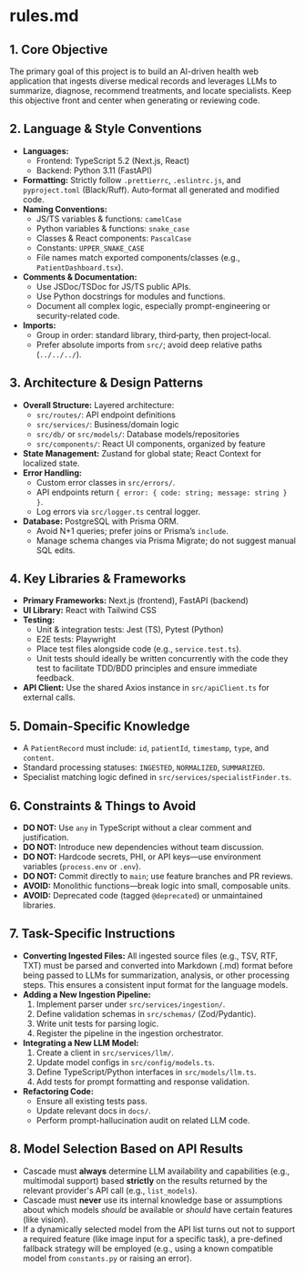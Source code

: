 # rules.md

## 1. Core Objective

The primary goal of this project is to build an AI-driven health web application that ingests diverse medical records and leverages LLMs to summarize, diagnose, recommend treatments, and locate specialists. Keep this objective front and center when generating or reviewing code.

## 2. Language & Style Conventions

* **Languages:**
  * Frontend: TypeScript 5.2 (Next.js, React)
  * Backend: Python 3.11 (FastAPI)
* **Formatting:** Strictly follow `.prettierrc`, `.eslintrc.js`, and `pyproject.toml` (Black/Ruff). Auto‑format all generated and modified code.
* **Naming Conventions:**  
  * JS/TS variables & functions: `camelCase`  
  * Python variables & functions: `snake_case`  
  * Classes & React components: `PascalCase`  
  * Constants: `UPPER_SNAKE_CASE`  
  * File names match exported components/classes (e.g., `PatientDashboard.tsx`).
* **Comments & Documentation:**  
  * Use JSDoc/TSDoc for JS/TS public APIs.  
  * Use Python docstrings for modules and functions.  
  * Document all complex logic, especially prompt-engineering or security-related code.
* **Imports:**  
  * Group in order: standard library, third‑party, then project‑local.  
  * Prefer absolute imports from `src/`; avoid deep relative paths (`../../../`).

## 3. Architecture & Design Patterns

* **Overall Structure:** Layered architecture:
  * `src/routes/`: API endpoint definitions  
  * `src/services/`: Business/domain logic  
  * `src/db/` or `src/models/`: Database models/repositories  
  * `src/components/`: React UI components, organized by feature
* **State Management:** Zustand for global state; React Context for localized state.  
* **Error Handling:**  
  * Custom error classes in `src/errors/`.  
  * API endpoints return `{ error: { code: string; message: string } }`.  
  * Log errors via `src/logger.ts` central logger.
* **Database:** PostgreSQL with Prisma ORM.  
  * Avoid N+1 queries; prefer joins or Prisma’s `include`.  
  * Manage schema changes via Prisma Migrate; do not suggest manual SQL edits.

## 4. Key Libraries & Frameworks

* **Primary Frameworks:** Next.js (frontend), FastAPI (backend)  
* **UI Library:** React with Tailwind CSS  
* **Testing:**  
  * Unit & integration tests: Jest (TS), Pytest (Python)  
  * E2E tests: Playwright  
  * Place test files alongside code (e.g., `service.test.ts`).
  * Unit tests should ideally be written concurrently with the code they test to facilitate TDD/BDD principles and ensure immediate feedback.
* **API Client:** Use the shared Axios instance in `src/apiClient.ts` for external calls.

## 5. Domain-Specific Knowledge

* A `PatientRecord` must include: `id`, `patientId`, `timestamp`, `type`, and `content`.  
* Standard processing statuses: `INGESTED`, `NORMALIZED`, `SUMMARIZED`.  
* Specialist matching logic defined in `src/services/specialistFinder.ts`.

## 6. Constraints & Things to Avoid

* **DO NOT:** Use `any` in TypeScript without a clear comment and justification.  
* **DO NOT:** Introduce new dependencies without team discussion.  
* **DO NOT:** Hardcode secrets, PHI, or API keys—use environment variables (`process.env` or `.env`).  
* **DO NOT:** Commit directly to `main`; use feature branches and PR reviews.  
* **AVOID:** Monolithic functions—break logic into small, composable units.  
* **AVOID:** Deprecated code (tagged `@deprecated`) or unmaintained libraries.

## 7. Task-Specific Instructions

* **Converting Ingested Files:** All ingested source files (e.g., TSV, RTF, TXT) must be parsed and converted into Markdown (.md) format before being passed to LLMs for summarization, analysis, or other processing steps. This ensures a consistent input format for the language models.
* **Adding a New Ingestion Pipeline:**  
  1. Implement parser under `src/services/ingestion/`.  
  2. Define validation schemas in `src/schemas/` (Zod/Pydantic).  
  3. Write unit tests for parsing logic.  
  4. Register the pipeline in the ingestion orchestrator.
* **Integrating a New LLM Model:**  
  1. Create a client in `src/services/llm/`.  
  2. Update model configs in `src/config/models.ts`.  
  3. Define TypeScript/Python interfaces in `src/models/llm.ts`.  
  4. Add tests for prompt formatting and response validation.
* **Refactoring Code:**  
  * Ensure all existing tests pass.  
  * Update relevant docs in `docs/`.  
  * Perform prompt-hallucination audit on related LLM code.

## 8. Model Selection Based on API Results

* Cascade must **always** determine LLM availability and capabilities (e.g., multimodal support) based **strictly** on the results returned by the relevant provider's API call (e.g., `list_models`).
* Cascade must **never** use its internal knowledge base or assumptions about which models *should* be available or *should* have certain features (like vision).
* If a dynamically selected model from the API list turns out not to support a required feature (like image input for a specific task), a pre-defined fallback strategy will be employed (e.g., using a known compatible model from `constants.py` or raising an error).
